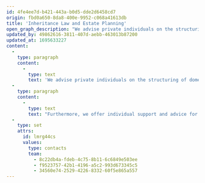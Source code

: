 ```yaml
---
id: 4fe4ee7d-b421-443a-b0d5-dde2d6458cd7
origin: fbd0a650-8da8-400e-9952-c068a41613db
title: 'Inheritance Law and Estate Planning'
open_graph_description: "We advise private individuals on the structuring of domestic and foreign assets in view of death, on the drafting of wills and inheritance contracts as well as on corporate and pri-vate estate planning. We also look after estates as execu-tors or representatives of heirs. Furthermore, we offer indi-vidual support and advice for artists with regard to their es-tate or we accompany heirs or communities of heirs in the best possible handling of an artist's estate."
updated_by: 49862616-3811-407d-aebb-463013b87200
updated_at: 1695633227
content:
  -
    type: paragraph
    content:
      -
        type: text
        text: 'We advise private individuals on the structuring of domestic and foreign assets in view of death, on the drafting of wills and inheritance contracts as well as on corporate and private estate planning. We also look after estates as executors or representatives of heirs.'
  -
    type: paragraph
    content:
      -
        type: text
        text: "Furthermore, we offer individual support and advice for artists with regard to their estate or we accompany heirs or communities of heirs in the best possible handling of an artist's estate."
  -
    type: set
    attrs:
      id: lmrg44cs
      values:
        type: contacts
        team:
          - 8c22db4a-fdeb-4c75-8b11-6c6849e503ee
          - f9523757-42b1-4196-a5c2-993d673345c5
          - 34560e74-2529-4226-8332-60f5e865a557
---
```

